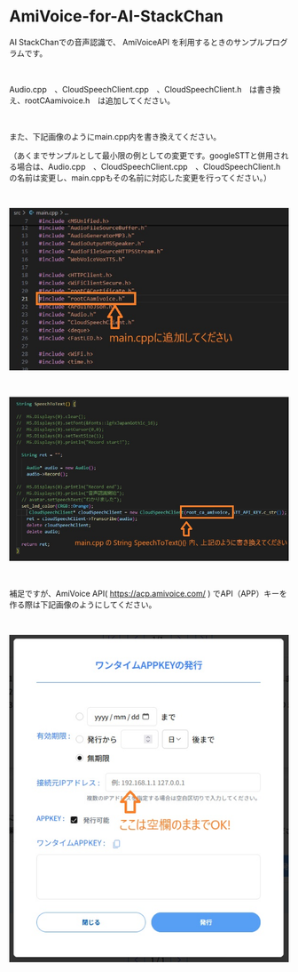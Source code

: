# AmiVoice-for-AI-StackChan


AI StackChanでの音声認識で、 AmiVoiceAPI を利用するときのサンプルプログラムです。




<br>


Audio.cpp　、CloudSpeechClient.cpp　、CloudSpeechClient.h　は書き換え、rootCAamivoice.h　は追加してください。



<br>


また、下記画像のようにmain.cpp内を書き換えてください。


（あくまでサンプルとして最小限の例としての変更です。googleSTTと併用される場合は、Audio.cpp　、CloudSpeechClient.cpp　、CloudSpeechClient.h　の名前は変更し、main.cppもその名前に対応した変更を行ってください。）


<br>


![](images/main1.jpg)




<br>


![](images/main2.jpg)




<br>

補足ですが、AmiVoice API( https://acp.amivoice.com/ ) でAPI（APP）キーを作る際は下記画像のようにしてください。

<br>



![](images/Ami-API-entry.jpg)
